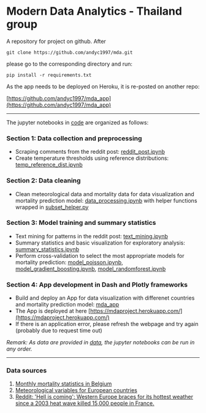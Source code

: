 # Modern Data Analytics - Thailand group

A repository for project on github. After 

`git clone https://github.com/andyc1997/mda.git`

please go to the corresponding directory and run: 

`pip install -r requirements.txt`

As the app needs to be deployed on Heroku, it is re-posted on another repo: 

[https://github.com/andyc1997/mda_app](https://github.com/andyc1997/mda_app)

---

The jupyter notebooks in [code](code) are organized as follows:

### Section 1: Data collection and preprocessing
* Scraping comments from the reddit post: [reddit_post.ipynb](code/reddit_post.ipynb)
* Create temperature thresholds using reference distributions: [temp_reference_dist.ipynb](code/temp_reference_dist.ipynb)

### Section 2: Data cleaning
* Clean meteorological data and mortality data for data visualization and mortality prediction model: [data_processing.ipynb](code/data_processing.ipynb) with helper functions wrapped in [subset_helper.py](code/subset_helper.py)

### Section 3: Model training and summary statistics
* Text mining for patterns in the reddit post: [text_mining.ipynb](code/text_mining.ipynb)
* Summary statistics and basic visualization for exploratory analysis: [summary_statistics.ipynb](code/summary_statistics.ipynb)
* Perform cross-validation to select the most appropriate models for mortality prediction: [model_poisson.ipynb](code/model_poisson.ipynb), [model_gradient_boosting.ipynb](code/model_gradient_boosting.ipynb), [model_randomforest.ipynb](code/model_randomforest.ipynb)

### Section 4: App development in Dash and Plotly frameworks
* Build and deploy an App for data visualization with differenet countries and mortality prediction model: [mda_app](code/mda_app)
* The App is deployed at here [https://mdaproject.herokuapp.com/](https://mdaproject.herokuapp.com/)
* If there is an application error, please refresh the webpage and try again (probably due to request time out)

*Remark: As data are provided in [data](data/), the jupyter notebooks can be run in any order.*

---

### Data sources

1. [Monthly mortality statistics in Belgium](https://statbel.fgov.be/en/news/causes-and-places-death-month-open-data)
2. [Meteorological variables for European countries](https://power.larc.nasa.gov/data-access-viewer/)
3. [Reddit: 'Hell is coming': Western Europe braces for its hottest weather since a 2003 heat wave killed 15,000 people in France.
](https://www.reddit.com/r/worldnews/comments/c5e7zr/hell_is_coming_western_europe_braces_for_its/)
